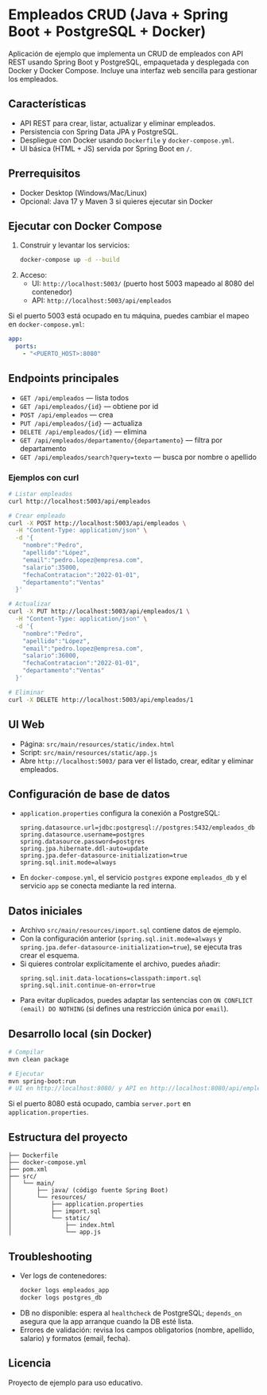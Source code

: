 # Empleados CRUD (Java + Spring Boot + PostgreSQL + Docker)

Aplicación de ejemplo que implementa un CRUD de empleados con API REST usando Spring Boot y PostgreSQL, empaquetada y desplegada con Docker y Docker Compose. Incluye una interfaz web sencilla para gestionar los empleados.

## Características
- API REST para crear, listar, actualizar y eliminar empleados.
- Persistencia con Spring Data JPA y PostgreSQL.
- Despliegue con Docker usando `Dockerfile` y `docker-compose.yml`.
- UI básica (HTML + JS) servida por Spring Boot en `/`.

## Prerrequisitos
- Docker Desktop (Windows/Mac/Linux)
- Opcional: Java 17 y Maven 3 si quieres ejecutar sin Docker

## Ejecutar con Docker Compose
1. Construir y levantar los servicios:
   ```bash
   docker-compose up -d --build
   ```
2. Acceso:
   - UI: `http://localhost:5003/` (puerto host 5003 mapeado al 8080 del contenedor)
   - API: `http://localhost:5003/api/empleados`

Si el puerto 5003 está ocupado en tu máquina, puedes cambiar el mapeo en `docker-compose.yml`:
```yaml
app:
  ports:
    - "<PUERTO_HOST>:8080"
```

## Endpoints principales
- `GET /api/empleados` — lista todos
- `GET /api/empleados/{id}` — obtiene por id
- `POST /api/empleados` — crea
- `PUT /api/empleados/{id}` — actualiza
- `DELETE /api/empleados/{id}` — elimina
- `GET /api/empleados/departamento/{departamento}` — filtra por departamento
- `GET /api/empleados/search?query=texto` — busca por nombre o apellido

### Ejemplos con curl
```bash
# Listar empleados
curl http://localhost:5003/api/empleados

# Crear empleado
curl -X POST http://localhost:5003/api/empleados \
  -H "Content-Type: application/json" \
  -d '{
    "nombre":"Pedro",
    "apellido":"López",
    "email":"pedro.lopez@empresa.com",
    "salario":35000,
    "fechaContratacion":"2022-01-01",
    "departamento":"Ventas"
  }'

# Actualizar
curl -X PUT http://localhost:5003/api/empleados/1 \
  -H "Content-Type: application/json" \
  -d '{
    "nombre":"Pedro",
    "apellido":"López",
    "email":"pedro.lopez@empresa.com",
    "salario":36000,
    "fechaContratacion":"2022-01-01",
    "departamento":"Ventas"
  }'

# Eliminar
curl -X DELETE http://localhost:5003/api/empleados/1
```

## UI Web
- Página: `src/main/resources/static/index.html`
- Script: `src/main/resources/static/app.js`
- Abre `http://localhost:5003/` para ver el listado, crear, editar y eliminar empleados.

## Configuración de base de datos
- `application.properties` configura la conexión a PostgreSQL:
  ```properties
  spring.datasource.url=jdbc:postgresql://postgres:5432/empleados_db
  spring.datasource.username=postgres
  spring.datasource.password=postgres
  spring.jpa.hibernate.ddl-auto=update
  spring.jpa.defer-datasource-initialization=true
  spring.sql.init.mode=always
  ```
- En `docker-compose.yml`, el servicio `postgres` expone `empleados_db` y el servicio `app` se conecta mediante la red interna.

## Datos iniciales
- Archivo `src/main/resources/import.sql` contiene datos de ejemplo.
- Con la configuración anterior (`spring.sql.init.mode=always` y `spring.jpa.defer-datasource-initialization=true`), se ejecuta tras crear el esquema.
- Si quieres controlar explícitamente el archivo, puedes añadir:
  ```properties
  spring.sql.init.data-locations=classpath:import.sql
  spring.sql.init.continue-on-error=true
  ```
- Para evitar duplicados, puedes adaptar las sentencias con `ON CONFLICT (email) DO NOTHING` (si defines una restricción única por `email`).

## Desarrollo local (sin Docker)
```bash
# Compilar
mvn clean package

# Ejecutar
mvn spring-boot:run
# UI en http://localhost:8080/ y API en http://localhost:8080/api/empleados
```
Si el puerto 8080 está ocupado, cambia `server.port` en `application.properties`.

## Estructura del proyecto
```
├── Dockerfile
├── docker-compose.yml
├── pom.xml
├── src/
│   └── main/
│       ├── java/ (código fuente Spring Boot)
│       └── resources/
│           ├── application.properties
│           ├── import.sql
│           └── static/
│               ├── index.html
│               └── app.js
```

## Troubleshooting
- Ver logs de contenedores:
  ```bash
  docker logs empleados_app
  docker logs postgres_db
  ```
- DB no disponible: espera al `healthcheck` de PostgreSQL; `depends_on` asegura que la app arranque cuando la DB esté lista.
- Errores de validación: revisa los campos obligatorios (nombre, apellido, salario) y formatos (email, fecha).

## Licencia
Proyecto de ejemplo para uso educativo.